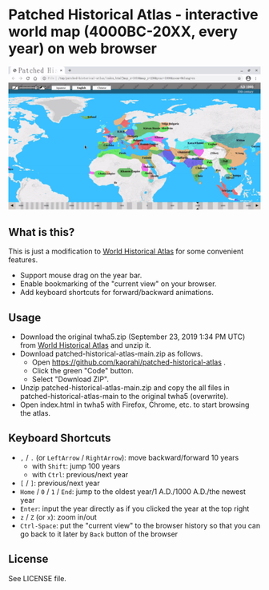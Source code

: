 # Patched Historical Atlas - interactive world map (4000BC-20XX, every year) on web browser

<img src="screenshot.gif">

## What is this?

This is just a modification to [World Historical Atlas](http://x768.com/w/twha.en) for some convenient features.

* Support mouse drag on the year bar.
* Enable bookmarking of the "current view" on your browser.
* Add keyboard shortcuts for forward/backward animations.

## Usage

* Download the original twha5.zip (September 23, 2019 1:34 PM UTC) from [World Historical Atlas](http://x768.com/w/twha.en) and unzip it.
* Download patched-historical-atlas-main.zip as follows.
  * Open https://github.com/kaorahi/patched-historical-atlas .
  * Click the green "Code" button.
  * Select "Download ZIP".
* Unzip patched-historical-atlas-main.zip and copy the all files in patched-historical-atlas-main to the original twha5 (overwrite).
* Open index.html in twha5 with Firefox, Chrome, etc. to start browsing the atlas.

## Keyboard Shortcuts

* `,` / `.` (or `LeftArrow` / `RightArrow`): move backward/forward 10 years
  * with `Shift`: jump 100 years
  * with `Ctrl`: previous/next year
* `[` / `]`: previous/next year
* `Home` / `0` / `1` / `End`: jump to the oldest year/1 A.D./1000 A.D./the newest year
* `Enter`: input the year directly as if you clicked the year at the top right
* `z` / `Z` (or `x`): zoom in/out
* `Ctrl-Space`: put the "current view" to the browser history so that you can go back to it later by `Back` button of the browser

## License

See LICENSE file.
